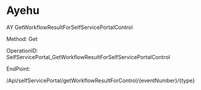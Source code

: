 #     Ayehu


AY GetWorkflowResultForSelfServicePortalControl

Method: Get

OperationID: SelfServicePortal_GetWorkflowResultForSelfServicePortalControl

EndPoint:

/Api/selfServicePortal/getWorkflowResultForControl/{eventNumber}/{type}
